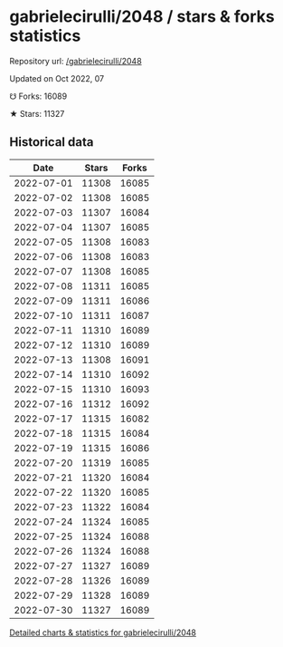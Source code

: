 # gabrielecirulli/2048 / stars & forks statistics

Repository url: [/gabrielecirulli/2048](https://github.com/gabrielecirulli/2048)

Updated on Oct 2022, 07

☋ Forks: 16089

★ Stars: 11327

## Historical data
| Date | Stars | Forks |
|------|-------|-------|
| 2022-07-01 | 11308 | 16085 | 
| 2022-07-02 | 11308 | 16085 | 
| 2022-07-03 | 11307 | 16084 | 
| 2022-07-04 | 11307 | 16085 | 
| 2022-07-05 | 11308 | 16083 | 
| 2022-07-06 | 11308 | 16083 | 
| 2022-07-07 | 11308 | 16085 | 
| 2022-07-08 | 11311 | 16085 | 
| 2022-07-09 | 11311 | 16086 | 
| 2022-07-10 | 11311 | 16087 | 
| 2022-07-11 | 11310 | 16089 | 
| 2022-07-12 | 11310 | 16089 | 
| 2022-07-13 | 11308 | 16091 | 
| 2022-07-14 | 11310 | 16092 | 
| 2022-07-15 | 11310 | 16093 | 
| 2022-07-16 | 11312 | 16092 | 
| 2022-07-17 | 11315 | 16082 | 
| 2022-07-18 | 11315 | 16084 | 
| 2022-07-19 | 11315 | 16086 | 
| 2022-07-20 | 11319 | 16085 | 
| 2022-07-21 | 11320 | 16084 | 
| 2022-07-22 | 11320 | 16085 | 
| 2022-07-23 | 11322 | 16084 | 
| 2022-07-24 | 11324 | 16085 | 
| 2022-07-25 | 11324 | 16088 | 
| 2022-07-26 | 11324 | 16088 | 
| 2022-07-27 | 11327 | 16089 | 
| 2022-07-28 | 11326 | 16089 | 
| 2022-07-29 | 11328 | 16089 | 
| 2022-07-30 | 11327 | 16089 | 


[Detailed charts & statistics for gabrielecirulli/2048](https://reviewgithub.com/rep/gabrielecirulli/2048)
